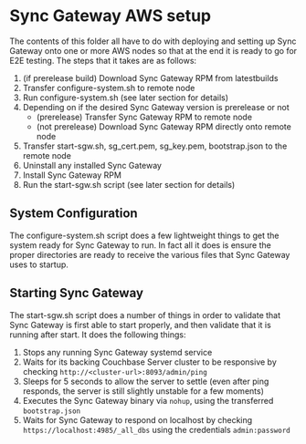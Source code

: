 # Sync Gateway AWS setup

The contents of this folder all have to do with deploying and setting up Sync Gateway onto one or more AWS nodes so that at the end it is ready to go for E2E testing.  The steps that it takes are as follows:

1. (if prerelease build) Download Sync Gateway RPM from latestbuilds
2. Transfer configure-system.sh to remote node
3. Run configure-system.sh (see later section for details)
4. Depending on if the desired Sync Gateway version is prerelease or not
   - (prerelease) Transfer Sync Gateway RPM to remote node
   - (not prerelease) Download Sync Gateway RPM directly onto remote node 
5. Transfer start-sgw.sh, sg_cert.pem, sg_key.pem, bootstrap.json to the remote node
6. Uninstall any installed Sync Gateway
7. Install Sync Gateway RPM
8. Run the start-sgw.sh script (see later section for details)

## System Configuration

The configure-system.sh script does a few lightweight things to get the system ready for Sync Gateway to run.  In fact all it does is ensure the proper directories are ready to receive the various files that Sync Gateway uses to startup.

## Starting Sync Gateway

The start-sgw.sh script does a number of things in order to validate that Sync Gateway is first able to start properly, and then validate that it is running after start.  It does the following things:

1. Stops any running Sync Gateway systemd service
2. Waits for its backing Couchbase Server cluster to be responsive by checking `http://<cluster-url>:8093/admin/ping`
3. Sleeps for 5 seconds to allow the server to settle (even after ping responds, the server is still slightly unstable for a few moments)
4. Executes the Sync Gateway binary via `nohup`, using the transferred `bootstrap.json`
5. Waits for Sync Gateway to respond on localhost by checking `https://localhost:4985/_all_dbs` using the credentials `admin:password`